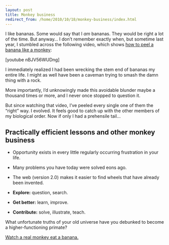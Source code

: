 ```yaml
---
layout: post
title: Monkey business
redirect_from: /home/2010/10/18/monkey-business/index.html
---
```

<p>I like bananas. Some would say that I <em>am</em> bananas. They would be right a lot of the time. But anyway…
I don’t remember exactly when, but sometime last year, I stumbled across the following video, which shows <a href="http://www.youtube.com/watch?v=nBJV56WUDng">how to peel a banana like a monkey</a>:</p>
<p>[youtube nBJV56WUDng]</p>
<p>I immediately realized I had been wrecking the stem end of bananas my entire life. I might as well have been a caveman trying to smash the damn thing with a rock.</p>
<p>More importantly, I’d unknowingly made this avoidable blunder maybe a thousand times or more, and I never once stopped to question it.</p>
<p>But since watching that video, I’ve peeled every single one of them the “right” way. I evolved. It feels good to catch up with the other members of my biological order. Now if only I had a prehensile tail…</p>
<h2 id="practicallyefficientlessonsandothermonkeybusiness">Practically efficient lessons and other monkey business</h2>
<ul>
<li>Opportunity exists in every little regularly occurring frustration in your life.</li>
</ul>
<ul>
<li>Many problems you have today were solved eons ago.</li>
</ul>
<ul>
<li>The web (version 2.0) makes it easier to find wheels that have already been invented.</li>
</ul>
<ul>
<li><strong>Explore:</strong> question, search.</li>
</ul>
<ul>
<li><strong>Get better:</strong> learn, improve.</li>
</ul>
<ul>
<li><strong>Contribute:</strong> solve, illustrate, teach.</li>
</ul>
<p>What unfortunate truths of your old universe have you debunked to become a higher-functioning primate?</p>
<p><a href="http://www.youtube.com/watch?v=pYvJWj5QQuc">Watch a real monkey eat a banana.</a></p>
